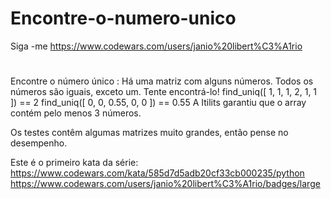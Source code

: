 # Encontre-o-numero-unico
Siga -me https://www.codewars.com/users/janio%20libert%C3%A1rio
#
Encontre o número único : Há uma matriz com alguns números. Todos os números são iguais, exceto um. Tente encontrá-lo!
find_uniq([ 1, 1, 1, 2, 1, 1 ]) == 2
find_uniq([ 0, 0, 0.55, 0, 0 ]) == 0.55
A Itilits garantiu que o array contém pelo menos 3 números.

Os testes contêm algumas matrizes muito grandes, então pense no desempenho.

Este é o primeiro kata da série:
https://www.codewars.com/kata/585d7d5adb20cf33cb000235/python
https://www.codewars.com/users/janio%20libert%C3%A1rio/badges/large
